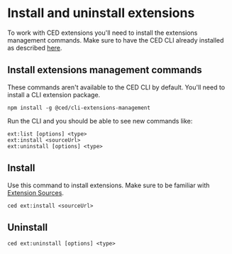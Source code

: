 # Install and uninstall extensions

To work with CED extensions you'll need to install the extensions management commands. Make sure to have the CED CLI already installed as described [here](./install-cli.md).

## Install extensions management commands

These commands aren't available to the CED CLI by default. You'll need to install a CLI extension package.

```
npm install -g @ced/cli-extensions-management
```

Run the CLI and you should be able to see new commands like:

```
ext:list [options] <type>
ext:install <sourceUrl>
ext:uninstall [options] <type>
```

## Install

Use this command to install extensions. Make sure to be familiar with [Extension Sources](../glossary/ExtensionsSource.md).

```
ced ext:install <sourceUrl>
```

## Uninstall

```
ced ext:uninstall [options] <type>
```
